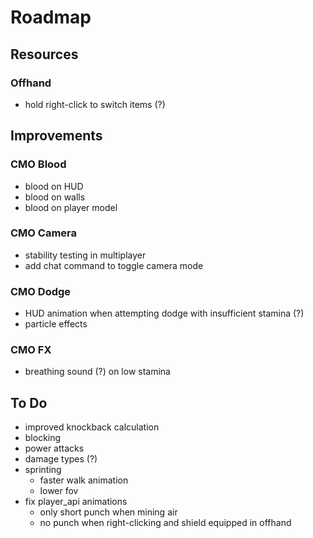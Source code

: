 # Roadmap

## Resources

### Offhand
- hold right-click to switch items (?)

## Improvements

### CMO Blood
- blood on HUD
- blood on walls
- blood on player model

### CMO Camera
- stability testing in multiplayer
- add chat command to toggle camera mode

### CMO Dodge
- HUD animation when attempting dodge with insufficient stamina (?)
- particle effects

### CMO FX
- breathing sound (?) on low stamina

## To Do
- improved knockback calculation
- blocking
- power attacks
- damage types (?)
- sprinting
  - faster walk animation
  - lower fov
- fix player_api animations
  - only short punch when mining air
  - no punch when right-clicking and shield equipped in offhand